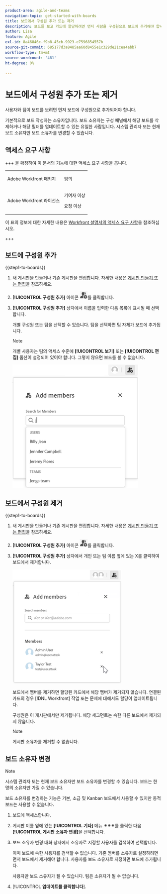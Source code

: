 ```yaml
---
product-area: agile-and-teams
navigation-topic: get-started-with-boards
title: 보드에서 구성원 추가 또는 제거
description: 보드를 보고 카드에 할당하려면 먼저 사람을 구성원으로 보드에 추가해야 합니다.
author: Lisa
feature: Agile
exl-id: 8a46846c-f9b8-45cb-9923-e7596854557b
source-git-commit: 685177d3a8485aa60d8455e1c329de21cea4abb7
workflow-type: tm+mt
source-wordcount: '481'
ht-degree: 0%

---
```


# 보드에서 구성원 추가 또는 제거

사용자와 팀이 보드를 보려면 먼저 보드에 구성원으로 추가되어야 합니다.

기본적으로 보드 작성자는 소유자입니다. 보드 소유자는 구성 패널에서 해당 보드를 삭제하거나 해당 필터를 업데이트할 수 있는 유일한 사람입니다. 시스템 관리자 또는 현재 보드 소유자만 보드 소유자를 변경할 수 있습니다.

## 액세스 요구 사항

+++ 을 확장하여 이 문서의 기능에 대한 액세스 요구 사항을 봅니다.

<table style="table-layout:auto"> 
 <col> 
 <col> 
 <tbody> 
  <tr> 
   <td role="rowheader">Adobe Workfront 패키지</td> 
   <td> <p>임의</p> </td> 
  </tr> 
  <tr> 
   <td role="rowheader">Adobe Workfront 라이선스</td> 
   <td> 
   <p>기여자 이상</p> 
   <p>요청 이상</p>
   </td> 
  </tr> 
 </tbody> 
</table>

이 표의 정보에 대한 자세한 내용은 [Workfront 설명서의 액세스 요구 사항](/help/quicksilver/administration-and-setup/add-users/access-levels-and-object-permissions/access-level-requirements-in-documentation.md)을 참조하십시오.

+++

## 보드에 구성원 추가

{{step1-to-boards}}

1. 새 게시판을 만들거나 기존 게시판을 편집합니다. 자세한 내용은 [게시판 만들기 또는 편집](../../agile/get-started-with-boards/create-edit-board.md)을 참조하세요.
1. **[!UICONTROL 구성원 추가]** 아이콘 ![구성원 추가](assets/boards-addmember-spectrum-25x25.png)를 클릭합니다.
1. **[!UICONTROL 구성원 추가]** 상자에서 이름을 입력한 다음 목록에 표시될 때 선택합니다.

   개별 구성원 또는 팀을 선택할 수 있습니다. 팀을 선택하면 팀 자체가 보드에 추가됩니다.

   >[!NOTE]
   >
   >개별 사용자는 팀의 액세스 수준에 **[!UICONTROL 보기]** 또는 **[!UICONTROL 편집]** 옵션이 설정되어 있어야 합니다. 그렇지 않으면 보드를 볼 수 없습니다.


   ![보드에 구성원 추가](assets/boards-add-members.png)

## 보드에서 구성원 제거

{{step1-to-boards}}

1. 새 게시판을 만들거나 기존 게시판을 편집합니다. 자세한 내용은 [게시판 만들기 또는 편집](../../agile/get-started-with-boards/create-edit-board.md)을 참조하세요.
1. **[!UICONTROL 구성원 추가]** 아이콘 ![구성원 추가](assets/boards-addmember-spectrum-25x25.png)를 클릭합니다.
1. **[!UICONTROL 구성원 추가]** 상자에서 개인 또는 팀 이름 옆에 있는 X를 클릭하여 보드에서 제거합니다.

   ![보드에서 구성원 제거](assets/boards-remove-member-from-board-350x367.png)

   보드에서 멤버를 제거하면 할당된 카드에서 해당 멤버가 제거되지 않습니다. 연결된 카드의 경우 [!DNL Workfront] 작업 또는 문제에 대해서도 할당이 업데이트됩니다.

   구성원은 이 게시판에서만 제거됩니다. 해당 세그먼트는 속한 다른 보드에서 제거되지 않습니다.

   >[!NOTE]
   >
   >게시판 소유자를 제거할 수 없습니다.

## 보드 소유자 변경

>[!NOTE]
>
>시스템 관리자 또는 현재 보드 소유자만 보드 소유자를 변경할 수 있습니다. 보드는 한 명의 소유자만 가질 수 있습니다.
>
>보드 소유자를 변경하는 기능은 기본, 소급 및 Kanban 보드에서 사용할 수 있지만 동적 보드는 사용할 수 없습니다.

1. 보드에 액세스합니다.
1. 게시판 이름 옆에 있는 **[!UICONTROL 기타]** 메뉴 ![기타 메뉴](assets/more-icon-spectrum.png)를 클릭한 다음 **[!UICONTROL 게시판 소유자 변경]**&#x200B;을 선택합니다.
1. 보드 소유자 변경 대화 상자에서 소유자로 지정할 사용자를 검색하여 선택합니다.

   이미 보드에 속한 사용자를 검색할 수 없습니다. 기존 멤버를 소유자로 설정하려면 먼저 보드에서 제거해야 합니다. 사용자를 보드 소유자로 지정하면 보드에 추가됩니다.

   사용자만 보드 소유자가 될 수 있습니다. 팀은 소유자가 될 수 없습니다.

1. [!UICONTROL **업데이트를 클릭합니다**].
